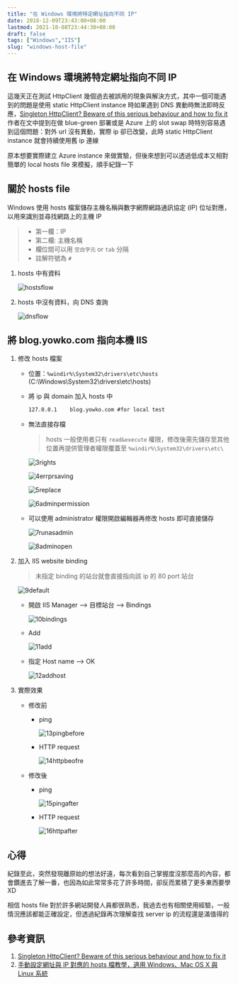 ```yaml
---
title: "在 Windows 環境將特定網址指向不同 IP"
date: 2018-12-09T23:43:00+08:00
lastmod: 2021-10-08T23:44:30+08:00
draft: false
tags: ["Windows","IIS"]
slug: "windows-host-file"
---
```

## 在 Windows 環境將特定網址指向不同 IP

這幾天正在測試 HttpClient 幾個過去被誤用的現象與解決方式，其中一個可能遇到的問題是使用 static HttpClient instance 時如果遇到 DNS 異動時無法即時反應，[Singleton HttpClient? Beware of this serious behaviour and how to fix it](http://byterot.blogspot.com/2016/07/singleton-httpclient-dns.html) 作者在文中提到在做 blue-green 部署或是 Azure 上的 slot swap 時特別容易遇到這個問題：對外 url 沒有異動，實際 ip 卻已改變，此時 static HttpClient instance 就會持續使用舊 ip 連線

原本想要實際建立 Azure instance 來做實驗，但後來想到可以透過低成本又相對簡單的 local hosts file 來模擬，順手紀錄一下

## 關於 hosts file

Windows 使用 hosts 檔案儲存主機名稱與數字網際網路通訊協定 (IP) 位址對應，以用來識別並尋找網路上的主機 IP

>- 第一欄：IP
>- 第二欄: 主機名稱
>- 欄位間可以用 `空白字元` or `tab` 分隔
>- 註解符號為 `#`

1. hosts 中有資料

    ![hostsflow](https://user-images.githubusercontent.com/3851540/49699241-c41de980-fc09-11e8-909f-691528d33222.png)

2. hosts 中沒有資料，向 DNS 查詢

    ![dnsflow](https://user-images.githubusercontent.com/3851540/49699240-c41de980-fc09-11e8-8b29-55d5fba82aab.png)

## 將 blog.yowko.com 指向本機 IIS

1. 修改 hosts 檔案
    - 位置：`%windir%\System32\drivers\etc\hosts` (C:\Windows\System32\drivers\etc\hosts)

    - 將 ip 與 domain 加入 hosts 中

        ```txt
        127.0.0.1    blog.yowko.com #for local test
        ```

    - 無法直接存檔

        > hosts 一般使用者只有 `read&execute` 權限，修改後需先儲存至其他位置再提供管理者權限覆蓋至 `%windir%\System32\drivers\etc\`

        ![3rights](https://user-images.githubusercontent.com/3851540/49699242-c41de980-fc09-11e8-80aa-70d32aacd61d.png)

        ![4errprsaving](https://user-images.githubusercontent.com/3851540/49699243-c41de980-fc09-11e8-9474-2470bd575f95.png)

        ![5replace](https://user-images.githubusercontent.com/3851540/49699244-c4b68000-fc09-11e8-9ff3-681516a587c7.png)

        ![6adminpermission](https://user-images.githubusercontent.com/3851540/49699245-c4b68000-fc09-11e8-87ee-da3bbaf409dc.png)

    - 可以使用 administrator 權限開啟編輯器再修改 hosts 即可直接儲存

        ![7runasadmin](https://user-images.githubusercontent.com/3851540/49699247-c4b68000-fc09-11e8-8f44-9ad94172e399.png)

        ![8adminopen](https://user-images.githubusercontent.com/3851540/49699248-c54f1680-fc09-11e8-918b-c12f8643148b.png)
2. 加入 IIS website binding

    > 未指定 binding 的站台就會直接指向該 ip 的 80 port 站台

    ![9default](https://user-images.githubusercontent.com/3851540/49699249-c54f1680-fc09-11e8-8318-b0f81dae3a37.png)

    - 開啟 IIS Manager --> 目標站台 --> Bindings

        ![10bindings](https://user-images.githubusercontent.com/3851540/49699250-c54f1680-fc09-11e8-9b71-b821b237eecc.png)

    - Add

        ![11add](https://user-images.githubusercontent.com/3851540/49699251-c54f1680-fc09-11e8-8b56-c30b557d9943.png)
    - 指定 Host name --> OK

        ![12addhost](https://user-images.githubusercontent.com/3851540/49699252-c5e7ad00-fc09-11e8-9cf4-f42c6dfc98cc.png)

3. 實際效果

    - 修改前
        - ping

            ![13pingbefore](https://user-images.githubusercontent.com/3851540/49699236-c2ecbc80-fc09-11e8-99d3-e886a90b18ee.png)

        - HTTP request

            ![14httpbeofre](https://user-images.githubusercontent.com/3851540/49699237-c3855300-fc09-11e8-99f0-00d9b1e1f3c0.png)
    - 修改後
        - ping

            ![15pingafter](https://user-images.githubusercontent.com/3851540/49699238-c3855300-fc09-11e8-856f-ab3146ec149d.png)

        - HTTP request

            ![16httpafter](https://user-images.githubusercontent.com/3851540/49699239-c3855300-fc09-11e8-998b-22bb248f865f.png)

## 心得

紀錄至此，突然發現離原始的想法好遠，每次看到自己掌握度沒那麼高的內容，都會鑽進去了解一番，也因為如此常常多花了許多時間，卻反而累積了更多東西要學XD

相信 hosts file 對於許多網站開發人員都很熟悉，我過去也有相關使用經驗，一般情況應該都能正確設定，但透過紀錄再次理解查找 server ip 的流程還是滿值得的

## 參考資訊

1. [Singleton HttpClient? Beware of this serious behaviour and how to fix it](http://byterot.blogspot.com/2016/07/singleton-httpclient-dns.html)
2. [手動設定網址與 IP 對應的 hosts 檔教學，適用 Windows、Mac OS X 與 Linux 系統](https://blog.gtwang.org/windows/windows-linux-hosts-file-configuration/)
